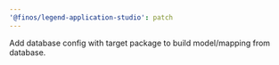 ```yaml
---
'@finos/legend-application-studio': patch
---
```


Add database config with target package to build model/mapping from database.